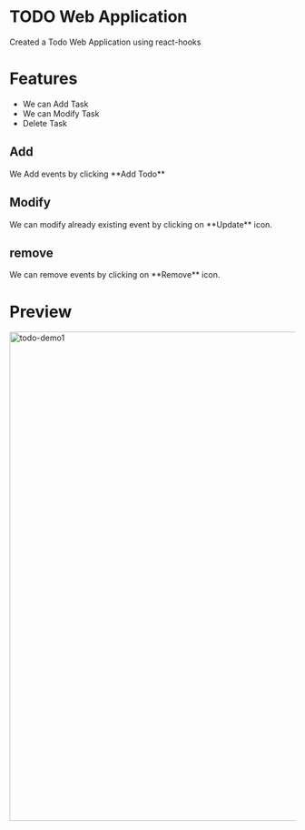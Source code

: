 # TODO Web Application
  
  Created a Todo Web Application using react-hooks
  
 # Features
  
   <ul>
  <li>We can Add Task</li>
  <li>We can Modify Task</li>
  <li>Delete Task</li>
   </ul>  
   
   <h2>Add</h2> 
   We Add events by clicking **Add Todo**
   
   <h2> Modify </h2>
   We can modify already existing event by clicking on **Update** icon. 
   
   <h2> remove </h2> 
   We can remove events by clicking on **Remove** icon.
 
# Preview 

<img width="860" alt="todo-demo1" src="https://user-images.githubusercontent.com/83816376/162510891-9c70e978-cb61-447d-9fc0-8350191589f8.png">
